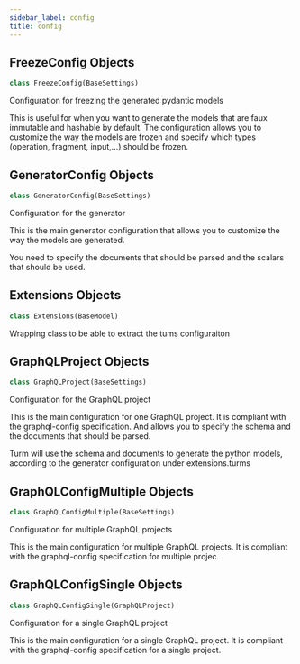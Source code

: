 ```yaml
---
sidebar_label: config
title: config
---
```


## FreezeConfig Objects

```python
class FreezeConfig(BaseSettings)
```

Configuration for freezing the generated pydantic
models

This is useful for when you want to generate the models
that are faux immutable and hashable by default. The configuration
allows you to customize the way the models are frozen and specify
which types (operation, fragment, input,...) should be frozen.

## GeneratorConfig Objects

```python
class GeneratorConfig(BaseSettings)
```

Configuration for the generator

This is the main generator configuration that allows you to
customize the way the models are generated.

You need to specify the documents that should be parsed
and the scalars that should be used.

## Extensions Objects

```python
class Extensions(BaseModel)
```

Wrapping class to be able to extract the tums configuraiton

## GraphQLProject Objects

```python
class GraphQLProject(BaseSettings)
```

Configuration for the GraphQL project

This is the main configuration for one GraphQL project. It is compliant with
the graphql-config specification. And allows you to specify the schema and
the documents that should be parsed.

Turm will use the schema and documents to generate the python models, according
to the generator configuration under extensions.turms

## GraphQLConfigMultiple Objects

```python
class GraphQLConfigMultiple(BaseSettings)
```

Configuration for multiple GraphQL projects

This is the main configuration for multiple GraphQL projects. It is compliant with
the graphql-config specification for multiple projec.

## GraphQLConfigSingle Objects

```python
class GraphQLConfigSingle(GraphQLProject)
```

Configuration for a single GraphQL project

This is the main configuration for a single GraphQL project. It is compliant with
the graphql-config specification for a single project.

